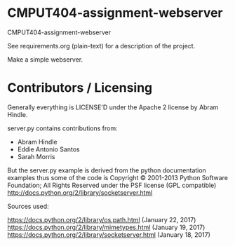 CMPUT404-assignment-webserver
=============================

CMPUT404-assignment-webserver

See requirements.org (plain-text) for a description of the project.

Make a simple webserver.

Contributors / Licensing
========================

Generally everything is LICENSE'D under the Apache 2 license by Abram Hindle.

server.py contains contributions from:

* Abram Hindle
* Eddie Antonio Santos
* Sarah Morris

But the server.py example is derived from the python documentation
examples thus some of the code is Copyright © 2001-2013 Python
Software Foundation; All Rights Reserved under the PSF license (GPL
compatible) http://docs.python.org/2/library/socketserver.html

Sources used:

https://docs.python.org/2/library/os.path.html (January 22, 2017)
https://docs.python.org/2/library/mimetypes.html (January 19, 2017)
https://docs.python.org/2/library/socketserver.html (January 18, 2017)



